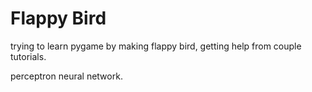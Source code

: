 # Flappy Bird

trying to learn pygame by making flappy bird, getting help from couple tutorials.

perceptron neural network.
